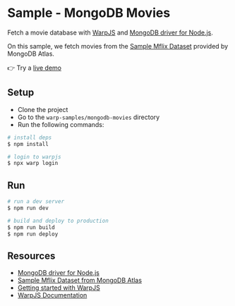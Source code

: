 # Sample - MongoDB Movies

Fetch a movie database with [WarpJS](https://warpjs.com) and [MongoDB driver for Node.js](https://www.npmjs.com/package/mongodb).

On this sample, we fetch movies from the [Sample Mflix Dataset](https://docs.atlas.mongodb.com/sample-data/sample-mflix/) provided by MongoDB Atlas.

👉 Try a [live demo](https://warpjs-a68gr3mmvvrp3wt84etkfyi5k.storage.googleapis.com/index.html)

## Setup

- Clone the project
- Go to the `warp-samples/mongodb-movies` directory
- Run the following commands:

```bash
# install deps
$ npm install

# login to warpjs
$ npx warp login
```

## Run

```bash
# run a dev server
$ npm run dev

# build and deploy to production
$ npm run build
$ npm run deploy
```

## Resources

- [MongoDB driver for Node.js](https://www.npmjs.com/package/mongodb)
- [Sample Mflix Dataset from MongoDB Atlas](https://docs.atlas.mongodb.com/sample-data/sample-mflix/)
- [Getting started with WarpJS](https://warpjs.dev/docs/getting-started)
- [WarpJS Documentation](https://warpjs.dev)
